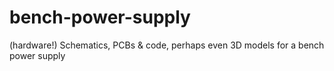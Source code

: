 bench-power-supply
==================

(hardware!) Schematics, PCBs &amp; code, perhaps even 3D models for a bench power supply
